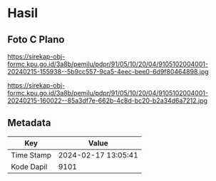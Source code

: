 # Hasil

## Foto C Plano

https://sirekap-obj-formc.kpu.go.id/3a8b/pemilu/pdpr/91/05/10/20/04/9105102004001-20240215-155938--5b9cc557-9ca5-4eec-bee0-6d9f80464898.jpg

https://sirekap-obj-formc.kpu.go.id/3a8b/pemilu/pdpr/91/05/10/20/04/9105102004001-20240215-160022--85a3df7e-662b-4c8d-bc20-b2a34d6a7212.jpg


## Metadata

| Key        | Value               |
| ---------- | ------------------- |
| Time Stamp | 2024-02-17 13:05:41 |
| Kode Dapil | 9101                |



